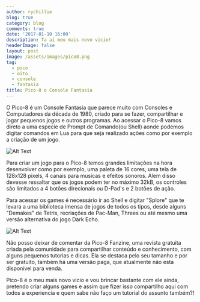 ```yaml
---
author: rychillie
blog: true
category: blog
comments: true
date: '2017-01-10 16:00'
description: Ta aí meu mais novo vicio!
headerImage: false
layout: post
image: /assets/images/pico8.png
tag:
  - pico
  - oito
  - console
  - fantasia
title: Pico-8 o Console Fantasia
---
```

<p>O Pico-8 é um Console Fantasia que parece muito com Consoles e Computadores da década de 1980, criado para se fazer, compartilhar e jogar pequenos jogos e outros programas. Ao acessar o Pico-8 vamos direto a uma especie de Prompt de Comando(ou Shell) aonde podemos digitar comandos em Lua para que seja realizado ações como por exemplo a criação de um jogo.</p>

<img class="image" src="http://www.lexaloffle.com/gfx/p8_jelpi.gif" alt="Alt Text">

<p>Para criar um jogo para o Pico-8 temos grandes limitações na hora desenvolver como por exemplo, uma paleta de 16 cores, uma tela de 128x128 pixels, 4 canais para musicas e efeitos sonoros. Alem disso devesse ressaltar que os jogos podem ter no máximo 32kB, os controles são limitados a 4 botões direcionais ou D-Pad's e 2 botões de ação.</p>

<p>Para acessar os games é necessário ir ao Shell e digitar "Splore" que te levara a uma biblioteca imensa de jogos de todos os tipos, desde alguns "Demakes" de Tetris, recriações de Pac-Man, Threes ou até mesmo uma versão alternativa do jogo Dark Echo.</p>

<img class="image" src="http://www.lexaloffle.com/gfx/p8_tracker.gif" alt="Alt Text">

<p>Não posso deixar de comentar da Pico-8 Fanzine, uma revista gratuita criada pela comunidade para compartilhar conteúdo e conhecimento, com alguns pequenos tutorias e dicas. Ela se destaca pelo seu tamanho e por ser gratuito, também há uma versão paga, que atualmente não esta disponível para venda.</p>

<p>Pico-8 é o meu mais novo vicio e vou brincar bastante com ele ainda, pretendo criar alguns games e assim que fizer isso compartilho aqui com todos a experiencia e quem sabe não faço um tutorial do assunto também?!</p>

